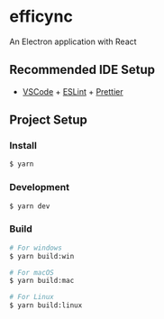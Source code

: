 # efficync

An Electron application with React

## Recommended IDE Setup

- [VSCode](https://code.visualstudio.com/) + [ESLint](https://marketplace.visualstudio.com/items?itemName=dbaeumer.vscode-eslint) + [Prettier](https://marketplace.visualstudio.com/items?itemName=esbenp.prettier-vscode)

## Project Setup

### Install

```bash
$ yarn
```

### Development

```bash
$ yarn dev
```

### Build

```bash
# For windows
$ yarn build:win

# For macOS
$ yarn build:mac

# For Linux
$ yarn build:linux
```
